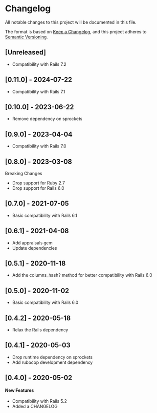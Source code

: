 # Changelog
All notable changes to this project will be documented in this file.

The format is based on [Keep a Changelog](https://keepachangelog.com/en/1.0.0/),
and this project adheres to [Semantic Versioning](https://semver.org/spec/v2.0.0.html).

## [Unreleased]
- Compatibility with Rails 7.2

## [0.11.0] - 2024-07-22

- Compatibility with Rails 7.1

## [0.10.0] - 2023-06-22

- Remove dependency on sprockets

## [0.9.0] - 2023-04-04

- Compatibility with Rails 7.0

## [0.8.0] - 2023-03-08

Breaking Changes

- Drop support for Ruby 2.7
- Drop support for Rails 6.0

## [0.7.0] - 2021-07-05

- Basic compatibility with Rails 6.1

## [0.6.1] - 2021-04-08

- Add appraisals gem
- Update dependencies

## [0.5.1] - 2020-11-18

- Add the columns_hash? method for better compatibility with Rails 6.0

## [0.5.0] - 2020-11-02

- Basic compatibility with Rails 6.0

## [0.4.2] - 2020-05-18

- Relax the Rails dependency

## [0.4.1] - 2020-05-03

- Drop runtime dependency on sprockets
- Add rubocop development dependency

## [0.4.0] - 2020-05-02

#### New Features

- Compatibility with Rails 5.2
- Added a CHANGELOG
